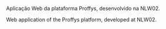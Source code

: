 Aplicação Web da plataforma Proffys, desenvolvido na NLW02.


Web application of the Proffys platform, developed at NLW02.